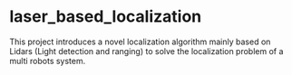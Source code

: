 # laser_based_localization
This project introduces a novel localization algorithm mainly based on Lidars (Light detection and ranging) to solve the localization problem of a multi robots system.
